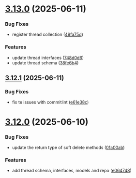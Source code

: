# [3.13.0](https://github.com/TogetherCrew/mongo-lib/compare/v3.12.1...v3.13.0) (2025-06-11)


### Bug Fixes

* register thread collection ([49fa75d](https://github.com/TogetherCrew/mongo-lib/commit/49fa75d9e98faf2a8d97ea75d39f6b55ba5b355b))


### Features

* update thread interfaces ([748d0d6](https://github.com/TogetherCrew/mongo-lib/commit/748d0d65e264e5494ab23906e4fd9149c80ec3db))
* update thread schema ([38fe6b4](https://github.com/TogetherCrew/mongo-lib/commit/38fe6b4d36f6b9bbf2412867e66cd6e420368fd1))

## [3.12.1](https://github.com/TogetherCrew/mongo-lib/compare/v3.12.0...v3.12.1) (2025-06-11)


### Bug Fixes

* fix te issues with commitlint ([e61e38c](https://github.com/TogetherCrew/mongo-lib/commit/e61e38c2473fbedf85d9bd1c2c1dcca2e391486b))

# [3.12.0](https://github.com/TogetherCrew/mongo-lib/compare/v3.11.0...v3.12.0) (2025-06-10)


### Bug Fixes

* update the return type of soft delete methods ([01a00ab](https://github.com/TogetherCrew/mongo-lib/commit/01a00abcd422106ae7076cfc0f9ebedff0998cc0))


### Features

* add thread schema, interfaces, models and repo ([e064748](https://github.com/TogetherCrew/mongo-lib/commit/e064748fce8863b7fe5b2b766e07323413e57507))
